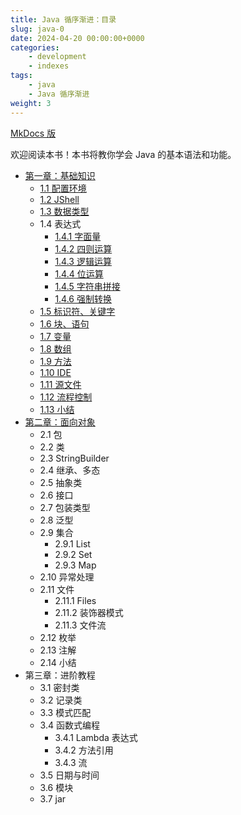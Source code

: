 ```yaml
---
title: Java 循序渐进：目录
slug: java-0
date: 2024-04-20 00:00:00+0000
categories:
    - development
    - indexes
tags:
    - java
    - Java 循序渐进
weight: 3
---
```


[MkDocs 版](https://squid233.github.io/java-tutorial/)

欢迎阅读本书！本书将教你学会 Java 的基本语法和功能。

- [第一章：基础知识](https://squid233.github.io/java-tutorial/basic/)
    - [1.1 配置环境](https://squid233.github.io/java-tutorial/basic/setup/)
    - [1.2 JShell](https://squid233.github.io/java-tutorial/basic/jshell/)
    - [1.3 数据类型](https://squid233.github.io/java-tutorial/basic/datatype/)
    - 1.4 表达式
        - [1.4.1 字面量](https://squid233.github.io/java-tutorial/basic/exp/literal/)
        - [1.4.2 四则运算](https://squid233.github.io/java-tutorial/basic/exp/basic_operation/)
        - [1.4.3 逻辑运算](https://squid233.github.io/java-tutorial/basic/exp/logic_operation/)
        - [1.4.4 位运算](https://squid233.github.io/java-tutorial/basic/exp/bit_operation/)
        - [1.4.5 字符串拼接](https://squid233.github.io/java-tutorial/basic/exp/string_concat/)
        - [1.4.6 强制转换](https://squid233.github.io/java-tutorial/basic/exp/cast/)
    - [1.5 标识符、关键字](https://squid233.github.io/java-tutorial/basic/identifier_keyword/)
    - [1.6 块、语句](https://squid233.github.io/java-tutorial/basic/block_statement/)
    - [1.7 变量](https://squid233.github.io/java-tutorial/basic/variable/)
    - [1.8 数组](https://squid233.github.io/java-tutorial/basic/array/)
    - [1.9 方法](https://squid233.github.io/java-tutorial/basic/method/)
    - [1.10 IDE](https://squid233.github.io/java-tutorial/basic/ide/)
    - [1.11 源文件](https://squid233.github.io/java-tutorial/basic/source_file/)
    - [1.12 流程控制](https://squid233.github.io/java-tutorial/basic/control_flow/)
    - [1.13 小结](https://squid233.github.io/java-tutorial/basic/summary/)
- [第二章：面向对象](https://squid233.github.io/java-tutorial/object/)
    - 2.1 包
    - 2.2 类
    - 2.3 StringBuilder
    - 2.4 继承、多态
    - 2.5 抽象类
    - 2.6 接口
    - 2.7 包装类型
    - 2.8 泛型
    - 2.9 集合
        - 2.9.1 List
        - 2.9.2 Set
        - 2.9.3 Map
    - 2.10 异常处理
    - 2.11 文件
        - 2.11.1 Files
        - 2.11.2 装饰器模式
        - 2.11.3 文件流
    - 2.12 枚举
    - 2.13 注解
    - 2.14 小结
- 第三章：进阶教程
    - 3.1 密封类
    - 3.2 记录类
    - 3.3 模式匹配
    - 3.4 函数式编程
        - 3.4.1 Lambda 表达式
        - 3.4.2 方法引用
        - 3.4.3 流
    - 3.5 日期与时间
    - 3.6 模块
    - 3.7 jar
